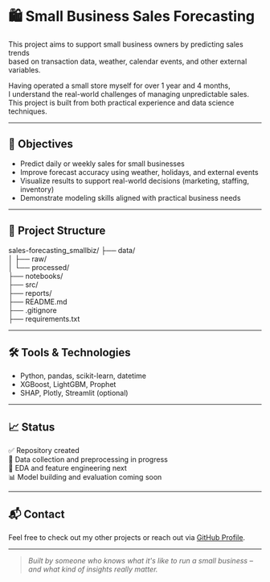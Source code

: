 # 🛍️ Small Business Sales Forecasting

This project aims to support small business owners by predicting sales trends  
based on transaction data, weather, calendar events, and other external variables.

Having operated a small store myself for over 1 year and 4 months,  
I understand the real-world challenges of managing unpredictable sales.  
This project is built from both practical experience and data science techniques.

---

## 🎯 Objectives

- Predict daily or weekly sales for small businesses
- Improve forecast accuracy using weather, holidays, and external events
- Visualize results to support real-world decisions (marketing, staffing, inventory)
- Demonstrate modeling skills aligned with practical business needs

---

## 🧱 Project Structure

sales-forecasting_smallbiz/
├── data/                 
│   ├── raw/              
│   └── processed/        
├── notebooks/           
├── src/                  
├── reports/             
├── README.md             
├── .gitignore          
├── requirements.txt     


---

## 🛠️ Tools & Technologies

- Python, pandas, scikit-learn, datetime
- XGBoost, LightGBM, Prophet
- SHAP, Plotly, Streamlit (optional)

---

## 📈 Status

✅ Repository created  
🔄 Data collection and preprocessing in progress  
🧪 EDA and feature engineering next  
📊 Model building and evaluation coming soon

---

## 📬 Contact

Feel free to check out my other projects or reach out via [GitHub Profile](https://github.com/hojjang98).

---

> *Built by someone who knows what it's like to run a small business – and what kind of insights really matter.*
